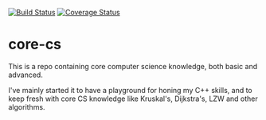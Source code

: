 [![Build Status](https://travis-ci.org/nstosic/core-cs.svg?branch=master)](https://travis-ci.org/nstosic/core-cs)
[![Coverage Status](https://coveralls.io/repos/github/nstosic/core-cs/badge.svg?branch=master)](https://coveralls.io/github/nstosic/core-cs?branch=master)

# core-cs
This is a repo containing core computer science knowledge, both basic and advanced.

I've mainly started it to have a playground for honing my C++ skills, and to keep fresh with core CS knowledge like Kruskal's, Dijkstra's, LZW and other algorithms.
